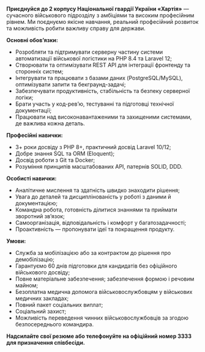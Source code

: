 **Приєднуйся до 2 корпусу Національної гвардії України «Хартія»** — сучасного
військового підрозділу з амбіціями та високим професійним рівнем. Ми поєднуємо
якісне навчання, реальний професійний розвиток та можливість робити важливу
справу для держави.

**Основні обов’язки:**

  * Розробляти та підтримувати серверну частину системи автоматизації військової логістики на PHP 8.4 та Laravel 12;
  * Створювати та оптимізувати REST API для інтеграції фронтенду та сторонніх систем;
  * Інтегрувати та працювати з базами даних (PostgreSQL/MySQL), оптимізувати запити та бекграунд-задачі;
  * Забезпечувати продуктивність, стабільність та безпеку серверної логіки;
  * Брати участь у код-рев’ю, тестуванні та підготовці технічної документації;
  * Працювати над високонавантаженими та захищеними системами, де важлива кожна деталь.

**Професійні навички:**

  * 3+ роки досвіду з PHP 8+, практичний досвід Laravel 10/12;
  * Добре знання SQL та ORM (Eloquent);
  * Досвід роботи з Git та Docker;
  * Розуміння принципів масштабованих API, патернів SOLID, DDD.

**Особисті навички:**

  * Аналітичне мислення та здатність швидко знаходити рішення;
  * Увага до деталей та дисциплінованість у роботі з даними й документацією;
  * Командна робота, готовність ділитися знаннями та приймати зворотний зв’язок;
  * Самоорганізація, відповідальність і комфорт у багатозадачності;
  * Проактивність — пропонувати ідеї та покращення продукту.

**Умови:**

  * Служба за мобілізацією або за контрактом до рішення про демобілізацію;
  * Гарантуємо 60 днів підготовки для кандидатів без офіційного військового досвіду;
  * Повне матеріальне забезпечення; забезпечення формою і речовим майном;
  * Безоплатна медична допомога військовослужбовцям у військових медичних закладах;
  * Повний пакет соціальних виплат;
  * Соціальний захист;
  * Можливість переведення чинних військовослужбовців за згодою безпосереднього командира.

**Надсилайте свої резюме або телефонуйте на офіційний номер 3333 для
призначення співбесіди.**
